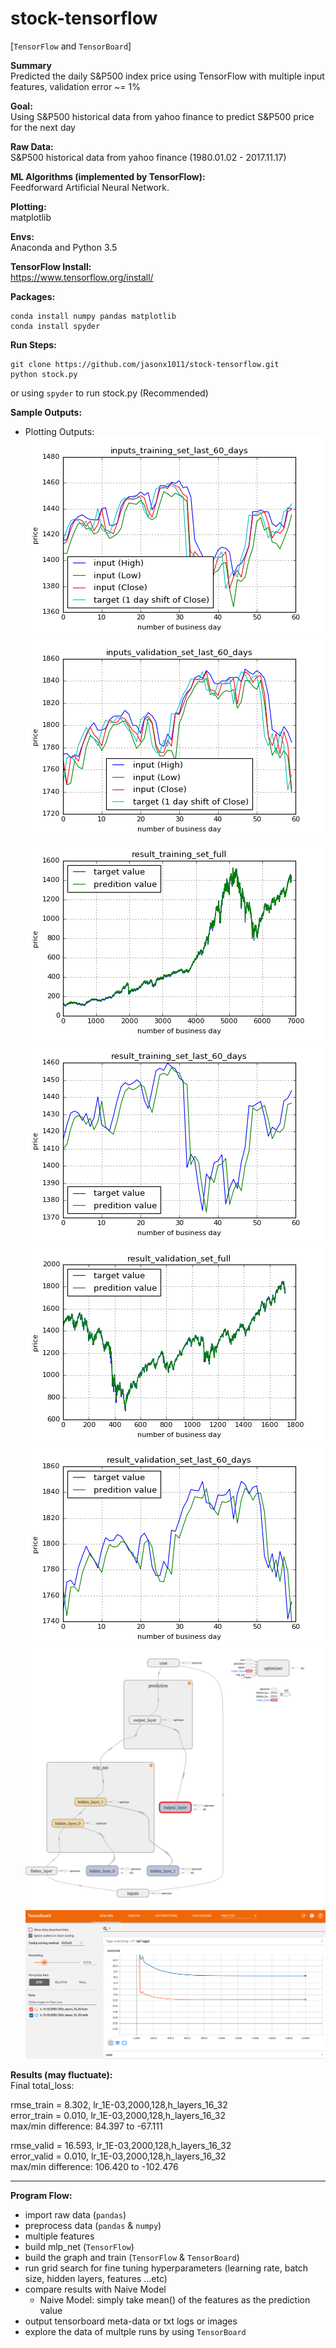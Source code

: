 # stock-tensorflow

[`TensorFlow` and `TensorBoard`] 

**Summary**  
Predicted the daily S&P500 index price using TensorFlow with multiple input features, validation error ~= 1%  
  
**Goal:**  
Using S&amp;P500 historical data from yahoo finance to predict S&amp;P500 price for the next day  

**Raw Data:**   
S&amp;P500 historical data from yahoo finance (1980.01.02 - 2017.11.17)

**ML Algorithms (implemented by TensorFlow):**  
Feedforward Artificial Neural Network.

**Plotting:**  
matplotlib  

**Envs:**  
Anaconda and Python 3.5  

**TensorFlow Install:**  
https://www.tensorflow.org/install/  

**Packages:**   
```  
conda install numpy pandas matplotlib  
conda install spyder  
```  

**Run Steps:**  
```  
git clone https://github.com/jasonx1011/stock-tensorflow.git  
python stock.py  
``` 
or
using `spyder` to run stock.py (Recommended)  

**Sample Outputs:**  
   * Plotting Outputs:  
![sample_plot_inputs_1](./assets/inputs_training_set_last_60_days.png)  
![sample_plot_inputs_2](./assets/inputs_validation_set_last_60_days.png)  
![sample_plot_1](./assets/result_training_set_full.png)  
![sample_plot_2](./assets/result_training_set_last_60_days.png)  
![sample_plot_3](./assets/result_validation_set_full.png)  
![sample_plot_4](./assets/result_validation_set_last_60_days.png)  
![tb_plot_1](./assets/tb_graph.png)  
![tb_plot_2](./assets/tb_cost.png)  
  
**Results (may fluctuate):**  
Final total_loss: 
  
rmse_train = 8.302, lr_1E-03,2000,128,h_layers_16_32  
error_train = 0.010, lr_1E-03,2000,128,h_layers_16_32  
max/min difference: 84.397 to -67.111  
  
rmse_valid = 16.593, lr_1E-03,2000,128,h_layers_16_32  
error_valid = 0.010, lr_1E-03,2000,128,h_layers_16_32  
max/min difference: 106.420 to -102.476  
  
---  
  
**Program Flow:**  
   * import raw data (`pandas`)  
   * preprocess data (`pandas` & `numpy`)  
   * multiple features  
   * build mlp_net (`TensorFlow`)  
   * build the graph and train (`TensorFlow` & `TensorBoard`)  
   * run grid search for fine tuning hyperparameters (learning rate, batch size, hidden layers, features ...etc)  
   * compare results with Naive Model  
      * Naive Model: simply take mean() of the features as the prediction value  
   * output tensorboard meta-data or txt logs or images  
   * explore the data of multple runs by using `TensorBoard`  
